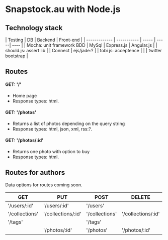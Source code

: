 Snapstock.au with Node.js
=========================

## Technology stack


| Testing | DB | Backend | Front-end |
| ------------- | ----------- | ----- | -----| ---- |
| Mocha: unit framework BDD  | MySql | Express.js  | Angular.js |
| should.js: assert lib | | Connect | ejs/jade:? |
| tobi js: acceptence | |  | twitter bootstrap |


## Routes
#### GET: '/' 
  - Home page
  - Response types: html.
  
#### GET: '/photos'
  - Returns a list of photos depending on the query string
  - Response types: html, json, xml, rss:?.

#### GET: '/photos/:id'
  - Returns one photo with option to buy
  - Response types: html. 

## Routes for authors

Data options for routes coming soon. 

| GET | PUT | POST | DELETE |
| ------------- | ----------- | ----- | -----| 
| '/users/:id'  | '/users/:id' | '/users'  |  |
| '/collections' | '/collections/:id' | '/collections' | '/collections/:id' |
| '/tags' | | '/tags' |  | 
|  | '/photos/:id' | '/photos' | '/photos/:id' |
 
